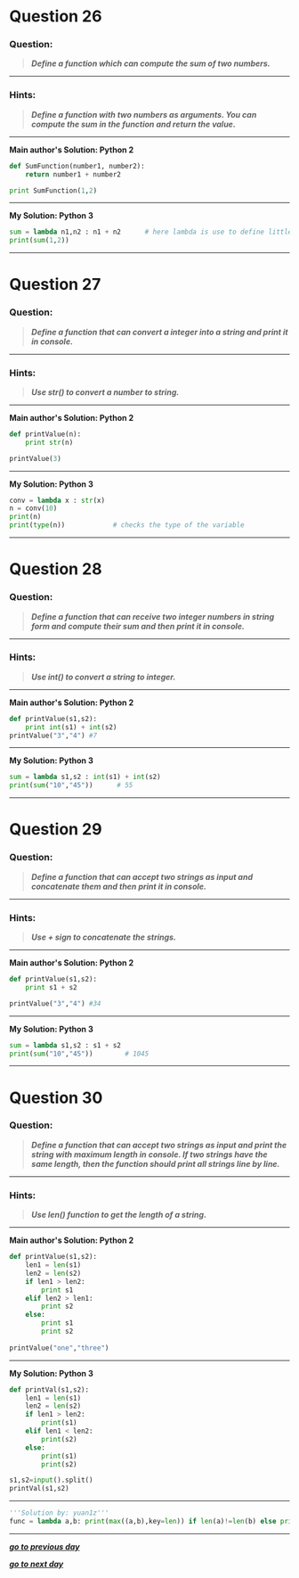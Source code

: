 
# Question 26

### **Question:**

>***Define a function which can compute the sum of two numbers.***

----------------------

### Hints:
>***Define a function with two numbers as arguments. You can compute the sum in the function and return the value.***

-------------------

**Main author's Solution: Python 2**
```python
def SumFunction(number1, number2):
	return number1 + number2

print SumFunction(1,2)
```
----------------
**My Solution: Python 3**
```python
sum = lambda n1,n2 : n1 + n2      # here lambda is use to define little function as sum
print(sum(1,2))	     
```

----------------------------
# Question 27

### **Question:**

>***Define a function that can convert a integer into a string and print it in console.***

----------------------
### Hints: 
>***Use str() to convert a number to string.***

-------------------

**Main author's Solution: Python 2**
```python
def printValue(n):
	print str(n)

printValue(3)
```
----------------

**My Solution: Python 3**
```python
conv = lambda x : str(x)
n = conv(10)
print(n)
print(type(n))            # checks the type of the variable
```
---------------------

# Question 28

### **Question:**

>***Define a function that can receive two integer numbers in string form and compute their sum and then print it in console.***

----------------------
### Hints: 
>***Use int() to convert a string to integer.***

-------------------
**Main author's Solution: Python 2**
```python
def printValue(s1,s2):
	print int(s1) + int(s2)
printValue("3","4") #7
```
----------------

**My Solution: Python 3**
```python
sum = lambda s1,s2 : int(s1) + int(s2)
print(sum("10","45"))      # 55
```
-------------------

# Question 29

### **Question:**

>***Define a function that can accept two strings as input and concatenate them and then print it in console.***

----------------------

### Hints: 
>***Use + sign to concatenate the strings.***

-------------------
**Main author's Solution: Python 2**
```python
def printValue(s1,s2):
	print s1 + s2

printValue("3","4") #34
```
----------------
**My Solution: Python 3**
```python
sum = lambda s1,s2 : s1 + s2
print(sum("10","45"))        # 1045
```
------------------
# Question 30

### **Question:**

>***Define a function that can accept two strings as input and print the string with maximum length in console. If two strings have the same length, then the function should print all strings line by line.***

----------------------
### Hints: 
>***Use len() function to get the length of a string.***

-------------------
**Main author's Solution: Python 2**
```python
def printValue(s1,s2):
	len1 = len(s1)
	len2 = len(s2)
	if len1 > len2:
		print s1
	elif len2 > len1:
		print s2
	else:
		print s1
		print s2
		
printValue("one","three")

```
----------------
**My Solution: Python 3**
```python
def printVal(s1,s2):
    len1 = len(s1)
    len2 = len(s2)
    if len1 > len2:
        print(s1)
    elif len1 < len2:
        print(s2)
    else:
        print(s1)
        print(s2)

s1,s2=input().split()
printVal(s1,s2)
```
------------

```python
'''Solution by: yuan1z'''
func = lambda a,b: print(max((a,b),key=len)) if len(a)!=len(b) else print(a+'\n'+b)
```
------------


[***go to previous day***](https://github.com/adityanjr/exercise-Python/blob/master/Status/Day%208.md "Day 9")

[***go to next day***](https://github.com/adityanjr/exercise-Python/blob/master/Status/Day_10.md "Day 10")
